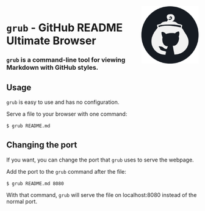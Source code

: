 <img src="media/logo.png" alt="Grub logo" width="150" align="right">

# `grub` - GitHub README Ultimate Browser
### `grub` is a command-line tool for viewing Markdown with GitHub styles.

## Usage
`grub` is easy to use and has no configuration.

Serve a file to your browser with one command:
```sh
$ grub README.md
```

## Changing the port
If you want, you can change the port that `grub` uses to serve the webpage.

Add the port to the `grub` command after the file:
```sh
$ grub README.md 8080
```

With that command, `grub` will serve the file on localhost:8080 instead of the normal port.
